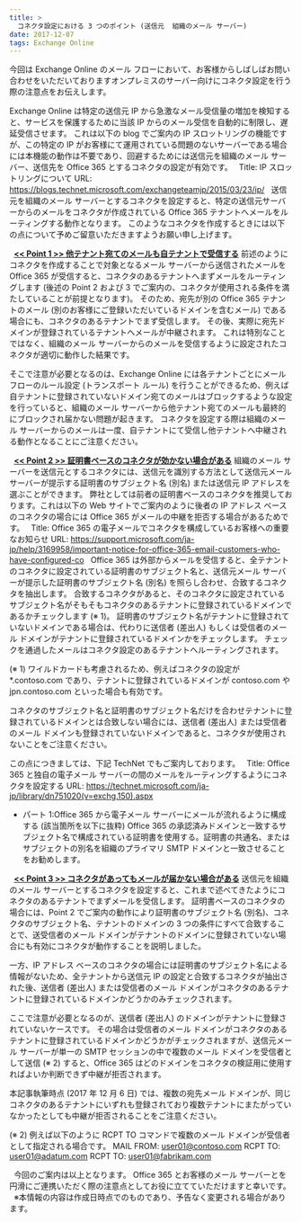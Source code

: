 ```yaml
---
title: >
  コネクタ設定における 3 つのポイント (送信元  組織のメール サーバー)
date: 2017-12-07
tags: Exchange Online
---
```

今回は Exchange Online のメール フローにおいて、お客様からしばしばお問い合わせをいただいておりますオンプレミスのサーバー向けにコネクタ設定を行う際の注意点をお伝えします。

Exchange Online は特定の送信元 IP から急激なメール受信量の増加を検知すると、サービスを保護するために当該 IP からのメール受信を自動的に制限し、遅延受信させます。
これは以下の blog でご案内の IP スロットリングの機能ですが、この特定の IP がお客様にて運用されている問題のないサーバーである場合には本機能の動作は不要であり、回避するためには送信元を組織のメール サーバー、送信先を Office 365 とするコネクタの設定が有効です。
&nbsp;
Title: IP スロットリングについて
URL: <a href="https://blogs.technet.microsoft.com/exchangeteamjp/2015/03/23/ip/">https://blogs.technet.microsoft.com/exchangeteamjp/2015/03/23/ip/</a>
&nbsp;
送信元を組織のメール サーバーとするコネクタを設定すると、特定の送信元サーバーからのメールをコネクタが作成されている Office 365 テナントへメールをルーティングする動作となります。
このようなコネクタを作成するときには以下の点について予めご留意いただきますようお願い申し上げます。

&nbsp;
<u><strong>&lt;&lt; Point 1 &gt;&gt; 他テナント宛てのメールも自テナントで受信する</strong></u>
前述のようにコネクタを作成することで対象となるメール サーバーから送信されたメールを Office 365 が受信すると、コネクタのあるテナントへまずメールをルーティングします (後述の Point 2 および 3 でご案内の、コネクタが使用される条件を満たしていることが前提となります)。
そのため、宛先が別の Office 365 テナントのメール (別のお客様にご登録いただいているドメインを含むメール) である場合にも、コネクタのあるテナントでまず受信します。
その後、実際に宛先ドメインが登録されているテナントへメールが中継されます。
これは特別なことではなく、組織のメール サーバーからのメールを受信するように設定されたコネクタが適切に動作した結果です。

そこで注意が必要となるのは、Exchange Online には各テナントごとにメール フローのルール設定 (トランスポート ルール) を行うことができるため、例えば自テナントに登録されていないドメイン宛てのメールはブロックするような設定を行っていると、組織のメール サーバーから他テナント宛てのメールも最終的にブロックされ届かない問題が起きます。
コネクタを設定する際は組織のメール サーバーからのメールは一度、自テナントにて受信し他テナントへ中継される動作となることにご注意ください。

&nbsp;
<u><strong>&lt;&lt; Point 2 &gt;&gt; 証明書ベースのコネクタが効かない場合がある</strong></u>
組織のメール サーバーを送信元とするコネクタには、送信元を識別する方法として送信元メール サーバーが提示する証明書のサブジェクト名 (別名) または送信元 IP アドレスを選ぶことができます。
弊社としては前者の証明書ベースのコネクタを推奨しております。これは以下の Web サイトでご案内のように後者の IP アドレス ベースのコネクタの場合には Office 365 がメールの中継を拒否する場合があるためです。
&nbsp;
 Title: Office 365 の電子メールでコネクタを構成しているお客様への重要なお知らせ
  URL: <a href="https://support.microsoft.com/ja-jp/help/3169958/important-notice-for-office-365-email-customers-who-have-configured-co">https://support.microsoft.com/ja-jp/help/3169958/important-notice-for-office-365-email-customers-who-have-configured-co</a>
&nbsp;
Office 365 は外部からメールを受信すると、全テナントのコネクタに設定されている証明書のサブジェクト名と、送信元メール サーバーが提示した証明書のサブジェクト名 (別名) を照らし合わせ、合致するコネクタを抽出します。
合致するコネクタがあると、そのコネクタに設定されているサブジェクト名がそもそもコネクタのあるテナントに登録されているドメインであるかチェックします (※ 1)。
証明書のサブジェクト名がテナントに登録されていないドメインである場合は、代わりに送信者 (差出人) もしくは受信者のメール ドメインがテナントに登録されているドメインかをチェックします。
チェックを通過したメールはコネクタ設定のあるテナントへルーティングされます。

(※ 1) ワイルドカードも考慮されるため、例えばコネクタの設定が *.contoso.com であり、テナントに登録されているドメインが contoso.com や jpn.contoso.com といった場合も有効です。

コネクタのサブジェクト名と証明書のサブジェクト名だけを合わせテナントに登録されているドメインとは合致しない場合には、送信者 (差出人) または受信者のメール ドメインも登録されていないドメインであると、コネクタが使用されないことをご注意ください。

この点につきましては、下記 TechNet でもご案内しております。
&nbsp;
Title: Office 365 と独自の電子メール サーバーの間のメールをルーティングするようにコネクタを設定する
URL: <a href="https://technet.microsoft.com/ja-jp/library/dn751020(v=exchg.150).aspx">https://technet.microsoft.com/ja-jp/library/dn751020(v=exchg.150).aspx</a>
- パート 1:Office 365 から電子メール サーバーにメールが流れるように構成する (該当箇所を以下に抜粋)
Office 365 の承認済みドメインと一致するサブジェクト名で構成されている証明書を使用する。証明書の共通名、またはサブジェクトの別名を組織のプライマリ SMTP ドメインと一致させることをお勧めします。

&nbsp;
<u><strong>&lt;&lt; Point 3 &gt;&gt; コネクタがあってもメールが届かない場合がある</strong></u>
送信元を組織のメール サーバーとするコネクタを設定すると、これまで述べてきたようにコネクタのあるテナントでまずメールを受信します。
証明書ベースのコネクタの場合には、Point 2 でご案内の動作により証明書のサブジェクト名 (別名)、コネクタのサブジェクト名、テナントのドメインの 3 つの条件にすべて合致することで、送受信者のメール ドメインがテナントのドメインに登録されていない場合にも有効にコネクタが動作することを説明しました。

一方、IP アドレス ベースのコネクタの場合には証明書のサブジェクト名による情報がないため、全テナントから送信元 IP の設定と合致するコネクタが抽出された後、送信者 (差出人) または受信者のメール ドメインがコネクタのあるテナントに登録されているドメインかどうかのみチェックされます。

ここで注意が必要となるのが、送信者 (差出人) のドメインがテナントに登録されていないケースです。
その場合は受信者のメール ドメインがコネクタのあるテナントに登録されているドメインかどうかがチェックされますが、送信元メール サーバーが単一の SMTP セッションの中で複数のメール ドメインを受信者として送信 (※ 2) すると、Office 365 はどのドメインをコネクタの検証用に使用すればよいか判断できず中継が拒否されます。

本記事執筆時点 (2017 年 12 月 6 日) では、複数の宛先メール ドメインが、同じコネクタのあるテナントにいずれも登録されており複数テナントにまたがっていなかったとしても中継が拒否されることをご注意ください。

(※ 2) 例えば以下のように RCPT TO コマンドで複数のメール ドメインが受信者として指定される場合です。
MAIL FROM: user01@contoso.com
RCPT TO: user01@adatum.com
RCPT TO: user01@fabrikam.com

&nbsp;
今回のご案内は以上となります。
Office 365 とお客様のメール サーバーとを円滑にご連携いただく際の注意点としてお役に立てていただけますと幸いです。
&nbsp;
※本情報の内容は作成日時点でのものであり、予告なく変更される場合があります。
